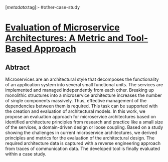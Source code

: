 <!-- deno-fmt-ignore-start -->

[_metadata_:tag]:- #other-case-study

<!-- deno-fmt-ignore-end -->

# [Evaluation of Microservice Architectures: A Metric and Tool-Based Approach](https://doi.org/10.1007/978-3-319-92901-9_8)

## Abtract

Microservices are an architectural style that decomposes the functionality of an
application system into several small functional units. The services are
implemented and managed independently from each other. Breaking up monolithic
structures into a microservice architecture increases the number of single
components massively. Thus, effective management of the dependencies between
them is required. This task can be supported with the creation and evaluation of
architectural models. In this work, we propose an evaluation approach for
microservice architectures based on identified architecture principles from
research and practice like a small size of the services, a domain-driven design
or loose coupling. Based on a study showing the challenges in current
microservice architectures, we derived principles and metrics for the evaluation
of the architectural design. The required architecture data is captured with a
reverse engineering approach from traces of communication data. The developed
tool is finally evaluated within a case study.
